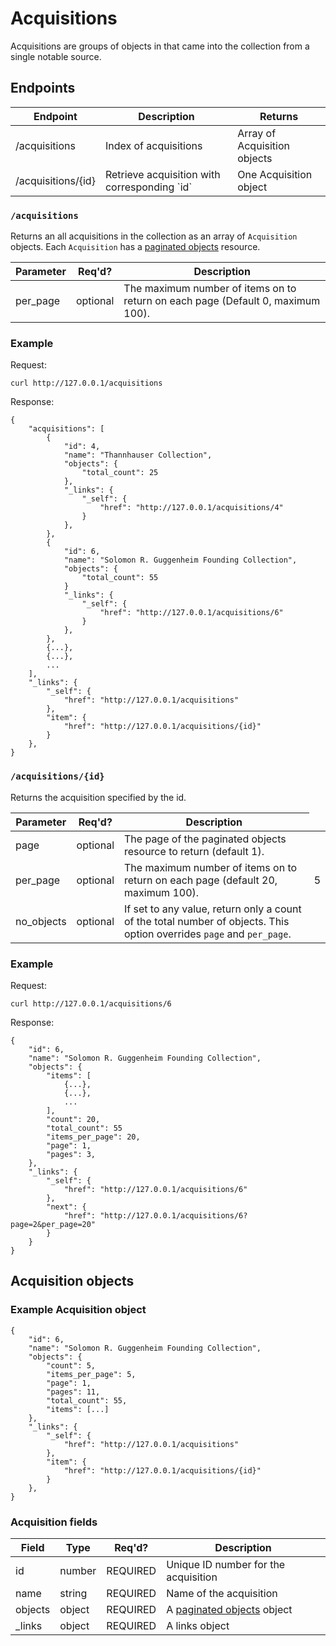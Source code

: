Acquisitions
====================

Acquisitions are groups of objects in that came into the collection from a 
single notable source.

## Endpoints

<table>
    <thead>
        <th>Endpoint</th>
        <th>Description</th>
        <th>Returns</th>
    </thead>
    <tbody>
        <tr>
            <td>/acquisitions</td>
            <td>Index of acquisitions</td>
            <td>Array of Acquisition objects</td>
        </tr>
        <tr>
            <td>/acquisitions/{id}</td>
            <td>Retrieve acquisition with corresponding `id`</td>
            <td>One Acquisition object</td>
        </tr>
    </tbody>
</table>

### `/acquisitions`

Returns an all acquisitions in the collection as an array of `Acquisition` 
objects. Each `Acquisition` has a 
[paginated objects](Collections-API-Spec/blob/master/paginated_objects.md) 
resource.

<table>
    <thead>
        <tr>
            <th>Parameter</th>
            <th>Req'd?</th>
            <th>Description</th>
        </tr>
    </thead>
    <tbody>
        <tr>
            <td>per_page</td>
            <td>optional</td>
            <td>The maximum number of items on to return on each page (Default 
                0, maximum 100).</td>
        </tr>
    </tbody>
</table>

### Example

Request:

    curl http://127.0.0.1/acquisitions

Response:

    {
        "acquisitions": [
            {
                "id": 4, 
                "name": "Thannhauser Collection", 
                "objects": {
                    "total_count": 25
                },
                "_links": {
                    "_self": {
                        "href": "http://127.0.0.1/acquisitions/4"
                    }
                }, 
            }, 
            {
                "id": 6, 
                "name": "Solomon R. Guggenheim Founding Collection", 
                "objects": {
                    "total_count": 55
                }
                "_links": {
                    "_self": {
                        "href": "http://127.0.0.1/acquisitions/6"
                    }
                }, 
            }, 
            {...}, 
            {...}, 
            ...
        ],
        "_links": {
            "_self": {
                "href": "http://127.0.0.1/acquisitions"
            }, 
            "item": {
                "href": "http://127.0.0.1/acquisitions/{id}"
            }
        }, 
    }

### `/acquisitions/{id}`

Returns the acquisition specified by the id.

<table>
    <thead>
        <tr>
            <th>Parameter</th>
            <th>Req'd?</th>
            <th>Description</th>
        </tr>
    </thead>
    <tbody>
        <tr>
            <td>page</td>
            <td>optional</td>
            <td>The page of the paginated objects resource to return 
                (default 1).</td>
        </tr>
        <tr>
            <td>per_page</td>
            <td>optional</td>
            <td>The maximum number of items on to return on each page (default 
                20, maximum 100).</td>
            <td>5</td>
        </tr>
        <tr>
            <td>no_objects</td>
            <td>optional</td>
            <td>If set to any value, return only a count of the total number
                of objects. This option overrides 
                <code>page</code> and <code>per_page</code>.</td>
        </tr>
    </tbody>
</table>

### Example

Request:

    curl http://127.0.0.1/acquisitions/6

Response:

    {
        "id": 6, 
        "name": "Solomon R. Guggenheim Founding Collection", 
        "objects": {
            "items": [
                {...}, 
                {...}, 
                ...
            ], 
            "count": 20, 
            "total_count": 55
            "items_per_page": 20, 
            "page": 1, 
            "pages": 3, 
        },
        "_links": {
            "_self": {
                "href": "http://127.0.0.1/acquisitions/6"
            }, 
            "next": {
                "href": "http://127.0.0.1/acquisitions/6?page=2&per_page=20"
            }
        }
    }


## Acquisition objects

### Example Acquisition object
    {
        "id": 6, 
        "name": "Solomon R. Guggenheim Founding Collection", 
        "objects": {
            "count": 5, 
            "items_per_page": 5, 
            "page": 1, 
            "pages": 11, 
            "total_count": 55,
            "items": [...]
        },
        "_links": {
            "_self": {
                "href": "http://127.0.0.1/acquisitions"
            }, 
            "item": {
                "href": "http://127.0.0.1/acquisitions/{id}"
            }
        }, 
    }

### Acquisition fields

<table>
    <thead>
        <tr>
            <th>Field</th>
            <th>Type</th>
            <th>Req'd?</th>
            <th>Description</th>
        </tr>
    </thead>
    <tbody>
        <tr>
            <td>id</td>
            <td>number</td>
            <td>REQUIRED</td>
            <td>Unique ID number for the acquisition</td>
        </tr>
        <tr>
            <td>name</td>
            <td>string</td>
            <td>REQUIRED</td>
            <td>Name of the acquisition</td>
        </tr>
        <tr>
            <td>objects</td>
            <td>object</td>
            <td>REQUIRED</td>
            <td>A <a href="Collections-API-Spec/blob/master/paginated_objects.md">paginated
                objects</a> object</td>
        </tr>
        <tr>
            <td>_links</td>
            <td>object</td>
            <td>REQUIRED</td>
            <td>A links object</td>
        </tr>
    </tbody>
</table>

